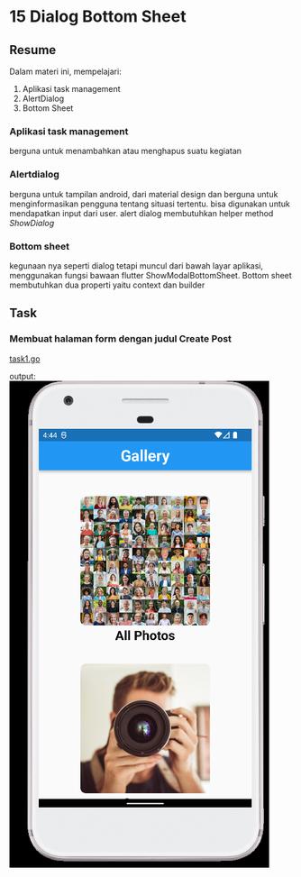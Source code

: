 # 15 Dialog Bottom Sheet

## Resume

Dalam materi ini, mempelajari:

1. Aplikasi task management
2. AlertDialog
3. Bottom Sheet

### Aplikasi task management

berguna untuk menambahkan atau menghapus suatu kegiatan

### Alertdialog

berguna untuk tampilan android, dari material design dan berguna untuk menginformasikan pengguna tentang situasi tertentu. bisa digunakan untuk mendapatkan input dari user. alert dialog membutuhkan helper method _ShowDialog_

### Bottom sheet

kegunaan nya seperti dialog tetapi muncul dari bawah layar aplikasi, menggunakan fungsi bawaan flutter ShowModalBottomSheet. Bottom sheet membutuhkan dua properti yaitu context dan builder

## Task

### Membuat halaman form dengan judul Create Post

[task1.go](./Praktikum/lib/main.dart)

output:
![task1](./Screenshots/Android%20Emulator%20-%20Pixel_XL_API_32_5554%203_31_2022%204_44_43%20PM.png)
